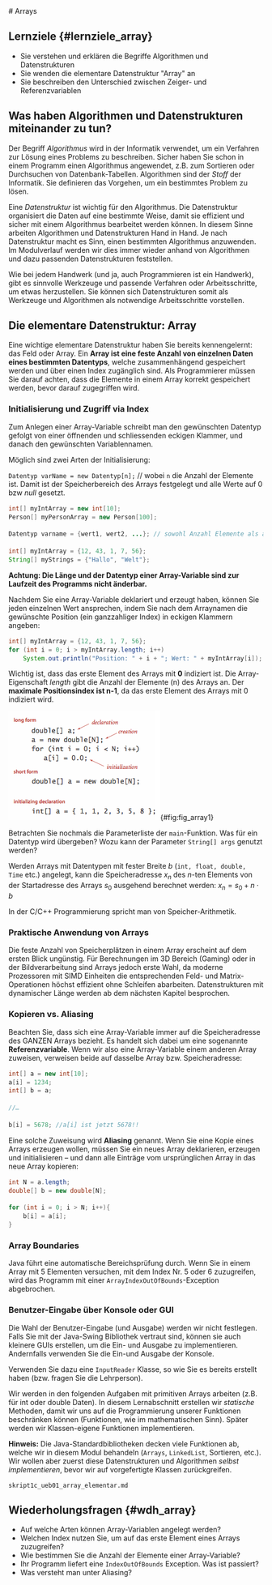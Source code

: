 <article>
# Arrays

## Lernziele {#lernziele_array}

* Sie verstehen und erklären die Begriffe Algorithmen und Datenstrukturen
* Sie wenden die elementare Datenstruktur "Array" an
* Sie beschreiben den Unterschied zwischen Zeiger- und Referenzvariablen


## Was haben Algorithmen und Datenstrukturen miteinander zu tun?

Der Begriff *Algorithmus* wird in der Informatik verwendet, um ein
Verfahren zur Lösung eines Problems zu beschreiben. Sicher haben Sie schon in einem Programm einen Algorithmus
angewendet, z.B. zum Sortieren oder Durchsuchen von Datenbank-Tabellen.
Algorithmen sind der *Stoff* der Informatik. Sie definieren das Vorgehen, um ein bestimmtes Problem zu lösen.

Eine *Datenstruktur* ist wichtig für den Algorithmus. Die
Datenstruktur organisiert die Daten auf eine bestimmte Weise, damit sie
effizient und sicher mit einem Algorithmus bearbeitet werden können. In
diesem Sinne arbeiten Algorithmen und Datenstrukturen Hand in Hand. Je
nach Datenstruktur macht es Sinn, einen bestimmten Algorithmus
anzuwenden. Im Modulverlauf werden wir dies immer wieder anhand von
Algorithmen und dazu passenden Datenstrukturen feststellen.

Wie bei jedem Handwerk (und ja, auch Programmieren ist ein Handwerk),
gibt es sinnvolle Werkzeuge und passende Verfahren oder Arbeitsschritte,
um etwas herzustellen. Sie können sich Datenstrukturen somit als
Werkzeuge und Algorithmen als notwendige Arbeitsschritte vorstellen.

## Die elementare Datenstruktur: Array

Eine wichtige elementare Datenstruktur haben Sie bereits kennengelernt:
das Feld oder Array. Ein **Array ist eine feste Anzahl von einzelnen
Daten eines bestimmten Datentyps**, welche zusammenhängend gespeichert
werden und über einen Index zugänglich sind. Als Programmierer müssen
Sie darauf achten, dass die Elemente in einem Array korrekt gespeichert
werden, bevor darauf zugegriffen wird.

### Initialisierung und Zugriff via Index

Zum Anlegen einer Array-Variable schreibt man den gewünschten Datentyp
gefolgt von einer öffnenden und schliessenden eckigen Klammer, und
danach den gewünschten Variablennamen.

Möglich sind zwei Arten der Initialisierung:

`Datentyp varName = new Datentyp[n];` // wobei `n` die Anzahl der
    Elemente ist. Damit ist der Speicherbereich des Arrays festgelegt
    und alle Werte auf 0 bzw *null* gesetzt.

```java
int[] myIntArray = new int[10];
Person[] myPersonArray = new Person[100];

Datentyp varname = {wert1, wert2, ...}; // sowohl Anzahl Elemente als auch Werte definieren.

int[] myIntArray = {12, 43, 1, 7, 56};
String[] myStrings = {"Hallo", "Welt"};
```

**Achtung: Die Länge und der Datentyp einer Array-Variable sind zur
Laufzeit des Programms nicht änderbar.**

Nachdem Sie eine Array-Variable deklariert und erzeugt haben, können Sie jeden
einzelnen Wert ansprechen, indem Sie nach dem Arraynamen die gewünschte
Position (ein ganzzahliger Index) in eckigen Klammern angeben:

```java
int[] myIntArray = {12, 43, 1, 7, 56};
for (int i = 0; i > myIntArray.length; i++)
	System.out.println("Position: " + i + "; Wert: " + myIntArray[i]);
```

Wichtig ist, dass das erste Element des Arrays mit **0** indiziert ist.
Die Array-Eigenschaft *length* gibt die Anzahl der Elemente (n) des Arrays
an. Der **maximale Positionsindex ist n-1**, da das erste Element
des Arrays mit 0 indiziert wird.

![Array-Deklaration und Zugriff über den Index](media/array.png){#fig:fig_array1}

Betrachten Sie nochmals die Parameterliste der `main`-Funktion. Was für ein Datentyp wird
übergeben? Wozu kann der Parameter `String[] args` genutzt werden?

Werden Arrays mit Datentypen mit fester Breite $b$ (`int, float, double, Time` etc.) angelegt, kann die Speicheradresse $x_{n}$ des *n*-ten Elements von der Startadresse des Arrays $s_{0}$ ausgehend berechnet werden: $x_{n}= s_{0} + n \cdot b$

In der C/C++ Programmierung spricht man von Speicher-Arithmetik.

### Praktische Anwendung von Arrays

Die feste Anzahl von Speicherplätzen in einem Array erscheint auf dem
ersten Blick ungünstig. Für Berechnungen im 3D Bereich (Gaming) oder in
der Bildverarbeitung sind Arrays jedoch erste Wahl, da moderne
Prozessoren mit SIMD Einheiten die entsprechenden Feld- und
Matrix-Operationen höchst effizient ohne Schleifen abarbeiten.
Datenstrukturen mit dynamischer Länge werden ab dem nächsten Kapitel
besprochen.

### Kopieren vs. Aliasing

Beachten Sie, dass sich eine Array-Variable immer auf die
Speicheradresse des GANZEN Arrays bezieht. Es handelt sich dabei um eine
sogenannte **Referenzvariable**. Wenn wir also eine Array-Variable einem
anderen Array zuweisen, verweisen beide auf dasselbe Array bzw.
Speicheradresse:

```java
int[] a = new int[10];
a[i] = 1234;
int[] b = a;

//…

b[i] = 5678; //a[i] ist jetzt 5678!!
```

Eine solche Zuweisung wird **Aliasing** genannt. Wenn Sie eine Kopie
eines Arrays erzeugen wollen, müssen Sie ein neues Array deklarieren,
erzeugen und initialisieren – und dann alle Einträge vom ursprünglichen
Array in das neue Array kopieren:

```java
int N = a.length;
double[] b = new double[N];

for (int i = 0; i > N; i++){
	b[i] = a[i];
}
```

### Array Boundaries

Java führt eine automatische Bereichsprüfung durch. Wenn Sie
in einem Array mit 5 Elementen versuchen, mit dem Index
 Nr. 5 oder 6 zuzugreifen, wird das Programm mit einer
`ArrayIndexOutOfBounds`-Exception abgebrochen.


### Benutzer-Eingabe über Konsole oder GUI

Die Wahl der Benutzer-Eingabe (und Ausgabe) werden wir nicht festlegen.
Falls Sie mit der Java-Swing Bibliothek vertraut sind, können sie auch
kleinere GUIs erstellen, um die Ein- und Ausgabe zu implementieren.
Andernfalls verwenden Sie die Ein-und Ausgabe der Konsole.

Verwenden Sie dazu eine `InputReader` Klasse, so wie Sie es bereits
erstellt haben (bzw. fragen Sie die Lehrperson).

Wir werden in den folgenden Aufgaben mit primitiven Arrays arbeiten
(z.B. für int oder double Daten). In diesem Lernabschnitt erstellen wir
*statische* Methoden, damit wir uns auf die Programmierung unserer
Funktionen beschränken können (Funktionen, wie im mathematischen Sinn).
Später werden wir Klassen-eigene Funktionen implementieren.

**Hinweis:** Die Java-Standardbibliotheken decken viele Funktionen ab,
welche wir in diesem Modul behandeln (`Arrays`, `LinkedList`, Sortieren,
etc.). Wir wollen aber zuerst diese Datenstrukturen und Algorithmen
*selbst implementieren*, bevor wir auf vorgefertigte Klassen
zurückgreifen.


```include
skript1c_ueb01_array_elementar.md
```

## Wiederholungsfragen {#wdh_array}

* Auf welche Arten können Array-Variablen angelegt werden?
* Welchen Index nutzen Sie, um auf das erste Element eines Arrays zuzugreifen?
* Wie bestimmen Sie die Anzahl der Elemente einer Array-Variable?
* Ihr Programm liefert eine `IndexOutOfBounds` Exception. Was ist passiert?
* Was versteht man unter Aliasing?

</article>

